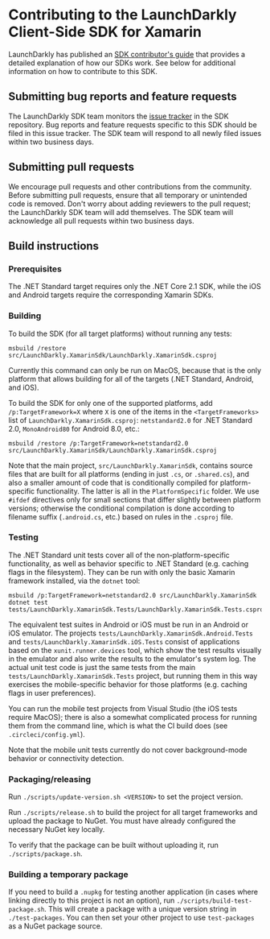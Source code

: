 # Contributing to the LaunchDarkly Client-Side SDK for Xamarin

LaunchDarkly has published an [SDK contributor's guide](https://docs.launchdarkly.com/docs/sdk-contributors-guide) that provides a detailed explanation of how our SDKs work. See below for additional information on how to contribute to this SDK.

## Submitting bug reports and feature requests

The LaunchDarkly SDK team monitors the [issue tracker](https://github.com/launchdarkly/xamarin-client-sdk/issues) in the SDK repository. Bug reports and feature requests specific to this SDK should be filed in this issue tracker. The SDK team will respond to all newly filed issues within two business days.

## Submitting pull requests

We encourage pull requests and other contributions from the community. Before submitting pull requests, ensure that all temporary or unintended code is removed. Don't worry about adding reviewers to the pull request; the LaunchDarkly SDK team will add themselves. The SDK team will acknowledge all pull requests within two business days.

## Build instructions

### Prerequisites

The .NET Standard target requires only the .NET Core 2.1 SDK, while the iOS and Android targets require the corresponding Xamarin SDKs.

### Building

To build the SDK (for all target platforms) without running any tests:

```
msbuild /restore src/LaunchDarkly.XamarinSdk/LaunchDarkly.XamarinSdk.csproj
```

Currently this command can only be run on MacOS, because that is the only platform that allows building for all of the targets (.NET Standard, Android, and iOS).

To build the SDK for only one of the supported platforms, add `/p:TargetFramework=X` where `X` is one of the items in the `<TargetFrameworks>` list of `LaunchDarkly.XamarinSdk.csproj`: `netstandard2.0` for .NET Standard 2.0, `MonoAndroid80` for Android 8.0, etc.:

```
msbuild /restore /p:TargetFramework=netstandard2.0 src/LaunchDarkly.XamarinSdk/LaunchDarkly.XamarinSdk.csproj
```

Note that the main project, `src/LaunchDarkly.XamarinSdk`, contains source files that are built for all platforms (ending in just `.cs`, or `.shared.cs`), and also a smaller amount of code that is conditionally compiled for platform-specific functionality. The latter is all in the `PlatformSpecific` folder. We use `#ifdef` directives only for small sections that differ slightly between platform versions; otherwise the conditional compilation is done according to filename suffix (`.android.cs`, etc.) based on rules in the `.csproj` file.

### Testing

The .NET Standard unit tests cover all of the non-platform-specific functionality, as well as behavior specific to .NET Standard (e.g. caching flags in the filesystem). They can be run with only the basic Xamarin framework installed, via the `dotnet` tool:

```
msbuild /p:TargetFramework=netstandard2.0 src/LaunchDarkly.XamarinSdk
dotnet test tests/LaunchDarkly.XamarinSdk.Tests/LaunchDarkly.XamarinSdk.Tests.csproj
```

The equivalent test suites in Android or iOS must be run in an Android or iOS emulator. The projects `tests/LaunchDarkly.XamarinSdk.Android.Tests` and `tests/LaunchDarkly.XamarinSdk.iOS.Tests` consist of applications based on the `xunit.runner.devices` tool, which show the test results visually in the emulator and also write the results to the emulator's system log. The actual unit test code is just the same tests from the main `tests/LaunchDarkly.XamarinSdk.Tests` project, but running them in this way exercises the mobile-specific behavior for those platforms (e.g. caching flags in user preferences).

You can run the mobile test projects from Visual Studio (the iOS tests require MacOS); there is also a somewhat complicated process for running them from the command line, which is what the CI build does (see `.circleci/config.yml`).

Note that the mobile unit tests currently do not cover background-mode behavior or connectivity detection.

### Packaging/releasing

Run `./scripts/update-version.sh <VERSION>` to set the project version.

Run `./scripts/release.sh` to build the project for all target frameworks and upload the package to NuGet. You must have already configured the necessary NuGet key locally.

To verify that the package can be built without uploading it, run `./scripts/package.sh`.

### Building a temporary package

If you need to build a `.nupkg` for testing another application (in cases where linking directly to this project is not an option), run `./scripts/build-test-package.sh`. This will create a package with a unique version string in `./test-packages`. You can then set your other project to use `test-packages` as a NuGet package source.
